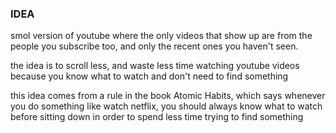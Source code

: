 ### IDEA  

smol version of youtube where the only videos that show up are from the people
you subscribe too, and only the recent ones you haven't seen.  

the idea is to scroll less, and waste less time watching youtube videos because
you know what to watch and don't need to find something  

this idea comes from a rule in the book Atomic Habits, which says whenever you
do something like watch netflix, you should always know what to watch before
sitting down in order to spend less time trying to find something  


